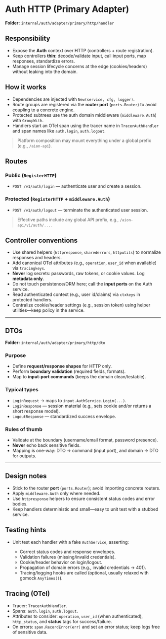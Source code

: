 # Auth HTTP (Primary Adapter)

**Folder:** `internal/auth/adapter/primary/http/handler`

## Responsibility

* Expose the **Auth** context over HTTP (controllers + route registration).
* Keep controllers **thin**: decode/validate input, call input ports, map responses, standardize errors.
* Manage session lifecycle concerns at the edge (cookies/headers) without leaking into the domain.

## How it works

* Dependencies are injected with `New(service, cfg, logger)`.
* Route groups are registered via the **router port** (`ports.Router`) to avoid coupling to a concrete engine.
* Protected subtrees use the auth domain middleware (`middleware.Auth`) with `GroupWith`.
* Handlers start an OTel span using the tracer name in `TracerAuthHandler` and span names like `auth.login`, `auth.logout`.

> Platform composition may mount everything under a global prefix (e.g., `/aion-api`).

## Routes

### Public (`RegisterHTTP`)

* `POST /v1/auth/login` — authenticate user and create a session.

### Protected (`RegisterHTTP` + `middleware.Auth`)

* `POST /v1/auth/logout` — terminate the authenticated user session.

> Effective paths include any global API prefix, e.g., `/aion-api/v1/auth/...`.

## Controller conventions

* Use shared helpers (`httpresponse`, `sharederrors`, `httputils`) to normalize responses and headers.
* Add canonical OTel attributes (e.g., `operation`, `user_id` when available) via `tracingkeys`.
* **Never** log secrets: passwords, raw tokens, or cookie values. Log **metadata only**.
* Do not touch persistence/ORM here; call the **input ports** on the Auth service.
* Read authenticated context (e.g., user id/claims) via `ctxkeys` in protected handlers.
* Centralize cookie/header settings (e.g., session token) using helper utilities—keep policy in the service.

---

## DTOs

**Folder:** `internal/auth/adapter/primary/http/dto`

### Purpose

* Define **request/response shapes** for HTTP only.
* Perform **boundary validation** (required fields, formats).
* Map to **input-port commands** (keeps the domain clean/testable).

### Typical types

* `LoginRequest` → maps to `input.AuthService.Login(...)`.
* `LoginResponse` — session material (e.g., sets cookie and/or returns a short response model).
* `LogoutResponse` — standardized success envelope.

### Rules of thumb

* Validate at the boundary (username/email format, password presence).
* **Never** echo back sensitive fields.
* Mapping is one-way: DTO → command (input port), and domain → DTO for outputs.

---

## Design notes

* Stick to the router **port** (`ports.Router`); avoid importing concrete routers.
* Apply `middleware.Auth` only where needed.
* Use `httpresponse` helpers to ensure consistent status codes and error bodies.
* Keep handlers deterministic and small—easy to unit test with a stubbed service.

## Testing hints

* Unit test each handler with a fake `AuthService`, asserting:

    * Correct status codes and response envelopes.
    * Validation failures (missing/invalid credentials).
    * Cookie/header behavior on login/logout.
    * Propagation of domain errors (e.g., invalid credentials → 401).
    * Tracing/logging hooks are called (optional, usually relaxed with gomock `AnyTimes()`).

## Tracing (OTel)

* Tracer: `TracerAuthHandler`.
* Spans: `auth.login`, `auth.logout`.
* Attributes to consider: `operation`, `user_id` (when authenticated), `http_status`, and **status** tags for success/failure.
* On errors: `span.RecordError(err)` and set an error status; keep logs free of sensitive data.
